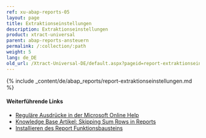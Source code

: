 ```yaml
---
ref: xu-abap-reports-05
layout: page
title: Extraktionseinstellungen
description: Extraktionseinstellungen
product: xtract-universal
parent: abap-reports-ansteuern
permalink: /:collection/:path
weight: 5
lang: de_DE
old_url: /Xtract-Universal-DE/default.aspx?pageid=report-extraktionseinstellungen
---
```

{% include _content/de/abap_reports/report-extraktionseinstellungen.md %}

#### Weiterführende Links
- [Reguläre Ausdrücke in der Microsoft Online Help](http://msdn.microsoft.com/de-de/library/az24scfc.aspx)
- [Knowledge Base Artikel: Skipping Sum Rows in Reports](https://kb.theobald-software.com/xtract-universal/skip-rows-in-reports)
- [Installieren des Report Funktionsbausteins](../sap-customizing/report-funktionsbaustein-installieren)


